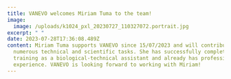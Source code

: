 ```yaml
---
title: VANEVO welcomes Miriam Tuma to the team!
image:
  image: /uploads/k1024_pxl_20230727_110327072.portrait.jpg
excerpt: " "
date: 2023-07-28T17:36:08.489Z
content: Miriam Tuma supports VANEVO since 15/07/2023 and will contribute to the
  numerous technical and scientific tasks. She has successfully completed her
  training as a biological-technical assistant and already has professional
  experience. VANEVO is looking forward to working with Miriam!
---
```

